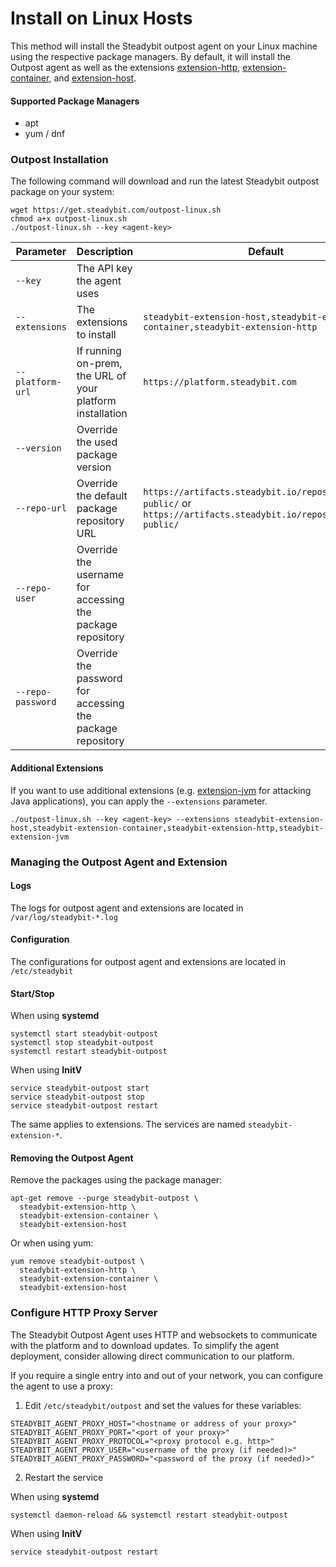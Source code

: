 # Install on Linux Hosts

This method will install the Steadybit outpost agent on your Linux machine using the respective package managers.
By default, it will install the Outpost agent as well as
the extensions [extension-http](https://hub.steadybit.com/extension/com.github.steadybit.extension\_http), [extension-container](https://hub.steadybit.com/extension/com.github.steadybit.extension\_container),
and [extension-host](https://hub.steadybit.com/extension/com.github.steadybit.extension\_host).

#### Supported Package Managers

* apt
* yum / dnf

### Outpost Installation

The following command will download and run the latest Steadybit outpost package on your system:

```shell
wget https://get.steadybit.com/outpost-linux.sh
chmod a+x outpost-linux.sh
./outpost-linux.sh --key <agent-key>
```

| Parameter         | Description                                                | Default                                                                                                                 |
|-------------------|------------------------------------------------------------|-------------------------------------------------------------------------------------------------------------------------|
| `--key`           | The API key the agent uses                                 |                                                                                                                         |
| `--extensions`    | The extensions to install                                  | `steadybit-extension-host,steadybit-extension-container,steadybit-extension-http`                                       |
| `--platform-url`  | If running on-prem, the URL of your platform installation  | `https://platform.steadybit.com`                                                                                        |
| `--version`       | Override the used package version                          |                                                                                                                         |
| `--repo-url`      | Override the default package repository URL                | `https://artifacts.steadybit.io/repository/{yum}-public/` or  `https://artifacts.steadybit.io/repository/{deb}-public/` |
| `--repo-user`     | Override the username for accessing the package repository |                                                                                                                         |
| `--repo-password` | Override the password for accessing the package repository |                                                                                                                         |

#### Additional Extensions

If you want to use additional extensions (e.g. [extension-jvm](https://hub.steadybit.com/extension/com.github.steadybit.extension\_jvm) for attacking Java
applications), you can apply the `--extensions` parameter.

```
./outpost-linux.sh --key <agent-key> --extensions steadybit-extension-host,steadybit-extension-container,steadybit-extension-http,steadybit-extension-jvm
```

### Managing the Outpost Agent and Extension

#### Logs

The logs for outpost agent and extensions are located in `/var/log/steadybit-*.log`

#### Configuration

The configurations for outpost agent and extensions are located in `/etc/steadybit`

#### Start/Stop

When using **systemd**

```
systemctl start steadybit-outpost
systemctl stop steadybit-outpost
systemctl restart steadybit-outpost
```

When using **InitV**

```
service steadybit-outpost start
service steadybit-outpost stop
service steadybit-outpost restart
```

The same applies to extensions. The services are named `steadybit-extension-*`.

#### Removing the Outpost Agent

Remove the packages using the package manager:

```
apt-get remove --purge steadybit-outpost \
  steadybit-extension-http \
  steadybit-extension-container \
  steadybit-extension-host
```

Or when using yum:

```
yum remove steadybit-outpost \
  steadybit-extension-http \
  steadybit-extension-container \
  steadybit-extension-host
```

### Configure HTTP Proxy Server

The Steadybit Outpost Agent uses HTTP and websockets to communicate with the platform and to download updates.
To simplify the agent deployment, consider allowing direct communication to our platform.

If you require a single entry into and out of your network, you can configure the agent to use a proxy:

1. Edit `/etc/steadybit/outpost` and set the values for these variables:

```shell
STEADYBIT_AGENT_PROXY_HOST="<hostname or address of your proxy>"
STEADYBIT_AGENT_PROXY_PORT="<port of your proxy>"
STEADYBIT_AGENT_PROXY_PROTOCOL="<proxy protocol e.g. http>"
STEADYBIT_AGENT_PROXY_USER="<username of the proxy (if needed)>"
STEADYBIT_AGENT_PROXY_PASSWORD="<password of the proxy (if needed)>"
```

2. Restart the service

When using **systemd**

```
systemctl daemon-reload && systemctl restart steadybit-outpost
```

When using **InitV**

```
service steadybit-outpost restart
```

